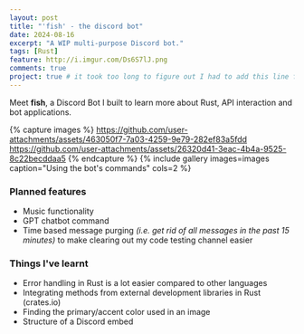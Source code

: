 ```yaml
---
layout: post
title: "'fish' - the discord bot"
date: 2024-08-16
excerpt: "A WIP multi-purpose Discord bot."
tags: [Rust]
feature: http://i.imgur.com/Ds6S7lJ.png
comments: true 
project: true # it took too long to figure out I had to add this line for the post to show up in Projects 
--- 
```


<!-- gif of running hi command to fishbot - put "fish" subtitle under the picture -->
Meet <b>fish</b>, a Discord Bot I built to learn more about Rust, API interaction and bot applications.

{% capture images %}
https://github.com/user-attachments/assets/463050f7-7a03-4259-9e79-282ef83a5fdd
https://github.com/user-attachments/assets/26320d41-3eac-4b4a-9525-8c22becddaa5
{% endcapture %}
{% include gallery images=images caption="Using the bot's commands" cols=2 %}
<!-- gif of using the command -->


### Planned features
- Music functionality 
- GPT chatbot command
- Time based message purging <i>(i.e. get rid of all messages in the past 15 minutes)</i> to make clearing out my code testing channel easier


### Things I've learnt
- Error handling in Rust is a lot easier compared to other languages
- Integrating methods from external development libraries in Rust (crates.io)
- Finding the primary/accent color used in an image
- Structure of a Discord embed

